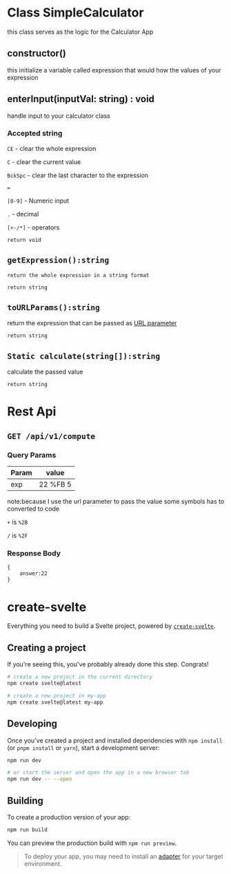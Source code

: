 
# Class SimpleCalculator
this class serves as the logic for the Calculator App

## constructor()
this initialize a variable called expression that would how the values of your expression

## enterInput(inputVal: string) : void
handle input to your calculator class
### Accepted string
`CE` - clear the whole expression

`C` - clear the current value

`BckSpc` - clear the last character to the expression

`=`

`[0-9]` - Numeric input

`.` - decimal

`[+-/*]` - operators

`return void`

## `getExpression():string`
    return the whole expression in a string format

`return string`

## `toURLParams():string`
return the expression that can be passed as [URL parameter](https://github.com/silverRnk/my-calculator-app#query-params)

`return string`

## `Static calculate(string[]):string`
calculate the passed value

`return string`

# Rest Api

## `GET /api/v1/compute`

### Query Params
| Param | value |
| ----- | ----- |
| exp   | 22 %FB 5 |

note:because I use the url parameter to pass the value some symbols has to converted to code 

 `+` is `%2B`
 
 `/` is `%2F`

### Response Body
```
{
    answer:22
}
```



# create-svelte

Everything you need to build a Svelte project, powered by [`create-svelte`](https://github.com/sveltejs/kit/tree/master/packages/create-svelte).

## Creating a project

If you're seeing this, you've probably already done this step. Congrats!

```bash
# create a new project in the current directory
npm create svelte@latest

# create a new project in my-app
npm create svelte@latest my-app
```

## Developing

Once you've created a project and installed dependencies with `npm install` (or `pnpm install` or `yarn`), start a development server:

```bash
npm run dev

# or start the server and open the app in a new browser tab
npm run dev -- --open
```

## Building

To create a production version of your app:

```bash
npm run build
```

You can preview the production build with `npm run preview`.

> To deploy your app, you may need to install an [adapter](https://kit.svelte.dev/docs/adapters) for your target environment.

